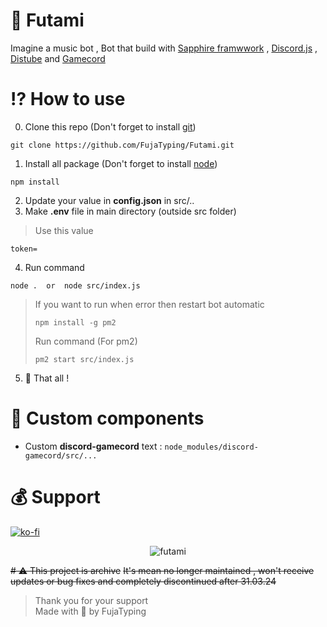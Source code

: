 # 💙 Futami
Imagine a music bot , Bot that build with [Sapphire framwwork](sapphirejs.dev) , [Discord.js](https://discordjs.guide/#before-you-begin) , [Distube](https://distube.js.org/) and [Gamecord](https://discord-gamecord.js.org/)

# ⁉ How to use
0. Clone this repo (Don't forget to install [git](https://git-scm.com/downloads))
```
git clone https://github.com/FujaTyping/Futami.git
```
1. Install all package (Don't forget to install [node](https://nodejs.org/en/download))
```
npm install
```
2. Update your value in **config.json** in src/.. <br>
3. Make **.env** file in main directory (outside src folder)
> Use this value
```
token=
```
4. Run command
```
node .  or  node src/index.js
```
> If you want to run when error then restart bot automatic
> ```
> npm install -g pm2
> ```
> Run command (For pm2)
> ```
> pm2 start src/index.js
> ```
5. 🎉 That all !

# 🔷 Custom components
- Custom **discord-gamecord** text : `node_modules/discord-gamecord/src/...`

# 💰 Support
[![ko-fi](https://ko-fi.com/img/githubbutton_sm.svg)](https://ko-fi.com/L4L5X244N)

<p align="center"> <img src="https://count.getloli.com/get/@futami?theme=moebooru" alt="futami" /> </p>

~~# ⚠️ This project is archive~~
~~It's mean no longer maintained , won't receive updates or bug fixes and completely discontinued after 31.03.24~~

> Thank you for your support<br/>
> Made with 🩷 by FujaTyping
